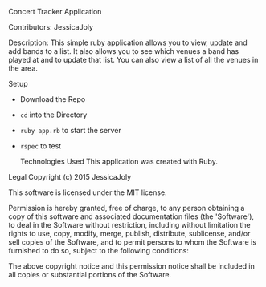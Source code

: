  Concert Tracker Application  

  Contributors:
 JessicaJoly

  Description:
  This simple ruby application allows you to view, update and add bands to a list. It also allows you to see which venues a band has played at and to update that list. You can also view a list of all the venues in the area. 

  Setup

* Download the Repo
* `cd` into the Directory
* `ruby app.rb` to start the server
* `rspec` to test

	Technologies Used
  This application was created with Ruby.
	

Legal
Copyright (c) 2015 JessicaJoly

This software is licensed under the MIT license.

Permission is hereby granted, free of charge, to any person obtaining a copy of this software and associated documentation files (the 'Software'), to deal in the Software without restriction, including without limitation the rights to use, copy, modify, merge, publish, distribute, sublicense, and/or sell copies of the Software, and to permit persons to whom the Software is furnished to do so, subject to the following conditions:

The above copyright notice and this permission notice shall be included in all copies or substantial portions of the Software.